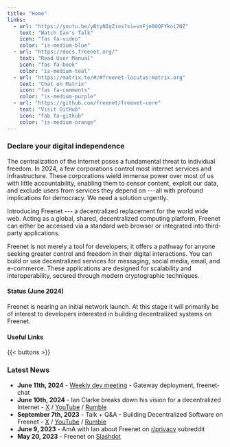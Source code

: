```yaml
---
title: "Home"
links:
  - url: "https://youtu.be/yBtyNIqZios?si=vnFje0OQFYkni7NZ"
    text: "Watch Ian's Talk"
    icon: "fas fa-video"
    color: "is-medium-blue"
  - url: "https://docs.freenet.org/"
    text: "Read User Manual"
    icon: "fas fa-book"
    color: "is-medium-teal"
  - url: "https://matrix.to/#/#freenet-locutus:matrix.org"
    text: "Chat on Matrix"
    icon: "fas fa-comments"
    color: "is-medium-purple"
  - url: "https://github.com/freenet/freenet-core"
    text: "Visit GitHub"
    icon: "fab fa-github"
    color: "is-medium-orange"
---
```


### Declare your digital independence

The centralization of the internet poses a fundamental threat to individual freedom. In 2024, a few corporations control
most internet services and infrastructure. These corporations wield immense power over most of us with little
accountability, enabling them to censor content, exploit our data, and exclude users from services they depend on ---all
with profound implications for democracy. We need a solution urgently.

Introducing Freenet --- a decentralized replacement for the world wide web. Acting as a global, shared, decentralized
computing platform, Freenet can either be accessed via a standard web browser or integrated into third-party
applications.

Freenet is not merely a tool for developers; it offers a pathway for anyone seeking greater control and freedom in their
digital interactions. You can build or use decentralized services for messaging, social media, email, and e-commerce.
These applications are designed for scalability and interoperability, secured through modern cryptographic techniques.

#### Status (June 2024)

Freenet is nearing an initial network launch. At this stage it will primarily be of interest to developers interested in
building decentralized systems on Freenet.

#### Useful Links

{{< buttons >}}

### Latest News

- **June 11th, 2024** -
  [Weekly dev meeting](https://freenet.org/blog/1127/weekly-dev-meeting---gateway-deployment-freenet-chat.html) -
  Gateway deployment, freenet-chat
- **June 10th, 2024** - Ian Clarke breaks down his vision for a decentralized Internet -
  [X](https://x.com/FreenetOrg/status/1800261209096077710) / [YouTube](https://youtu.be/enTAromEeHo?si=r7PY0i4EY-9ezbkI)
  / [Rumble](https://rumble.com/v50yavb-ian-clarke-breaks-down-his-vision-for-a-decentralized-internet.html)
- **September 7th, 2023** - Talk + Q&A - Building Decentralized Software on Freenet -
  [X](https://twitter.com/FreenetOrg/status/1704994853887643912) /
  [YouTube](https://youtu.be/yBtyNIqZios?si=jYYgRFylAsZklYQ0) /
  [Rumble](https://rumble.com/v3joywo-ian-clarke-explains-the-next-generation-of-freenet.html)
- **June 9, 2023** - AmA with Ian about Freenet on
  [r/privacy](https://www.reddit.com/r/privacy/comments/14565vr/ama_ian_clarke_creator_of_freenet_2023_a_dropin/)
  subreddit
- **May 20, 2023** - Freenet on
  [Slashdot](https://yro.slashdot.org/story/23/05/20/1947259/freenet-2023-a-drop-in-decentralized-replacement-for-the-web---and-more)
